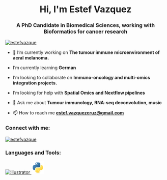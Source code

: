 <h1 align="center">Hi, I'm Estef Vazquez</h1>
<h3 align="center">A PhD Candidate in Biomedical Sciences, working with Bioformatics for cancer research </h3>

<p align="left"> <a href="https://twitter.com/estefvazque" target="blank"><img src="https://img.shields.io/twitter/follow/estefvazque?logo=twitter&style=for-the-badge" alt="estefvazque" /></a> </p>

- 🔭 I’m currently working on **The tumour immune microenvironment of acral melanoma.**

-  I’m currently learning **German**

-  I’m looking to collaborate on **Immuno-oncology and multi-omics integration projects.**

-  I’m looking for help with **Spatial Omics and Nextflow pipelines**

- 💬 Ask me about **Tumour immunology, RNA-seq deconvolution, music**

- 📫 How to reach me **estef.vazquezcruz@gmail.com**

<h3 align="left">Connect with me:</h3>
<p align="left">
<a href="https://twitter.com/estefvazque" target="blank"><img align="center" src="https://raw.githubusercontent.com/rahuldkjain/github-profile-readme-generator/master/src/images/icons/Social/twitter.svg" alt="estefvazque" height="30" width="40" /></a>
</p>

<h3 align="left">Languages and Tools:</h3>
<p align="left"> <a href="https://www.adobe.com/in/products/illustrator.html" target="_blank" rel="noreferrer"> <img src="https://www.vectorlogo.zone/logos/adobe_illustrator/adobe_illustrator-icon.svg" alt="illustrator" width="40" height="40"/> </a> <a href="https://www.python.org" target="_blank" rel="noreferrer"> <img src="https://raw.githubusercontent.com/devicons/devicon/master/icons/python/python-original.svg" alt="python" width="40" height="40"/> </a> </p>

